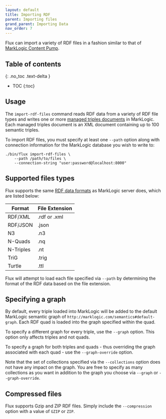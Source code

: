 ```yaml
---
layout: default
title: Importing RDF
parent: Importing files
grand_parent: Importing Data
nav_order: 7
---
```


Flux can import a variety of RDF files in a fashion similar to that of 
[MarkLogic Content Pump](https://docs.marklogic.com/11.0/guide/mlcp-guide/en/importing-content-into-marklogic-server/loading-triples.html).

## Table of contents
{: .no_toc .text-delta }

- TOC
{:toc}

## Usage

The `import-rdf-files` command reads RDF data from a variety of RDF file types and writes one or more 
[managed triples documents](https://docs.marklogic.com/guide/semantics/loading) in MarkLogic. 
Each managed triples document is an XML document containing up to 100 semantic triples. 

To import RDF files, you must specify at least one `--path` option along with connection information for the MarkLogic 
database you wish to write to:

```
./bin/flux import-rdf-files \
    --path /path/to/files \
    --connection-string "user:password@localhost:8000"
```

## Supported files types

Flux supports the same [RDF data formats](https://docs.marklogic.com/guide/semantics/loading#id_70682) as
MarkLogic server does, which are listed below:

| Format  | File Extension | 
|---------|----------------|
| RDF/XML | .rdf or .xml |
| RDF/JSON | .json |
| N3 | .n3 | 
| N-Quads | .nq |
| N-Triples | .nt |
| TriG | .trig | 
| Turtle | .ttl |

Flux will attempt to load each file specified via `--path` by determining the format of the RDF data based on the 
file extension.

## Specifying a graph

By default, every triple loaded into MarkLogic will be added to the default MarkLogic semantic graph of 
`http://marklogic.com/semantics#default-graph`. Each RDF quad is loaded into the graph specified within the quad.

To specify a different graph for every triple, use the `--graph` option. This option only affects triples and not quads. 

To specify a graph for both triples and quads - thus overriding the graph associated with each quad - use the 
`--graph-override` option. 

Note that the set of collections specified via the `--collections` option does not have any impact on the graph. You 
are free to specify as many collections as you want in addition to the graph you choose via `--graph` or 
`--graph-override`. 

## Compressed files

Flux supports Gzip and ZIP RDF files. Simply include the `--compression` option with a value of `GZIP` or `ZIP`. 
